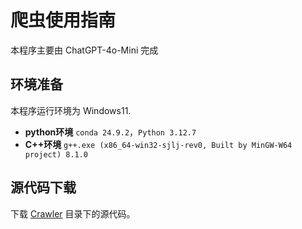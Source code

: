 # 爬虫使用指南

本程序主要由 ChatGPT-4o-Mini 完成

## 环境准备

本程序运行环境为 Windows11.

- **python环境** `conda 24.9.2`，`Python 3.12.7`
- **C++环境** `g++.exe (x86_64-win32-sjlj-rev0, Built by MinGW-W64 project) 8.1.0`

## 源代码下载

下载 [Crawler](../Crawler) 目录下的源代码。

